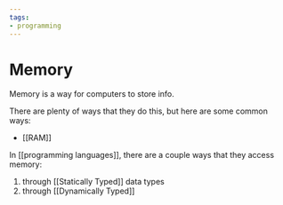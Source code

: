 ```yaml
---
tags:
- programming
---
```

# Memory

Memory is a way for computers to store info.

There are plenty of ways that they do this, but here are some common ways:

- [[RAM]]


In [[programming languages]], there are a couple ways that they access memory:
1. through [[Statically Typed]] data types
2. through [[Dynamically Typed]] 